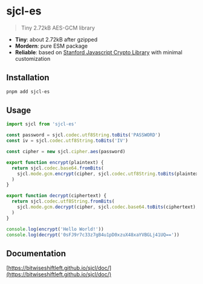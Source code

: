 # sjcl-es

> Tiny 2.72kB AES-GCM library

- **Tiny**: about 2.72kB after gzipped
- **Mordern**: pure ESM package
- **Reliable**: based on [Stanford Javascript Crypto Library](https://github.com/bitwiseshiftleft/sjcl) with minimal customization

## Installation

```sh
pnpm add sjcl-es
```

## Usage

```js
import sjcl from 'sjcl-es'

const password = sjcl.codec.utf8String.toBits('PASSWORD')
const iv = sjcl.codec.utf8String.toBits('IV')

const cipher = new sjcl.cipher.aes(password)

export function encrypt(plaintext) {
  return sjcl.codec.base64.fromBits(
    sjcl.mode.gcm.encrypt(cipher, sjcl.codec.utf8String.toBits(plaintext), iv)
  )
}

export function decrypt(ciphertext) {
  return sjcl.codec.utf8String.fromBits(
    sjcl.mode.gcm.decrypt(cipher, sjcl.codec.base64.toBits(ciphertext), iv)
  )
}

console.log(encrypt('Hello World!'))
console.log(decrypt('0sFJ9r7c33z7gB4u1pD0xzuX48xaYVBGLj41UQ=='))
```

## Documentation

[https://bitwiseshiftleft.github.io/sjcl/doc/](https://bitwiseshiftleft.github.io/sjcl/doc/)
